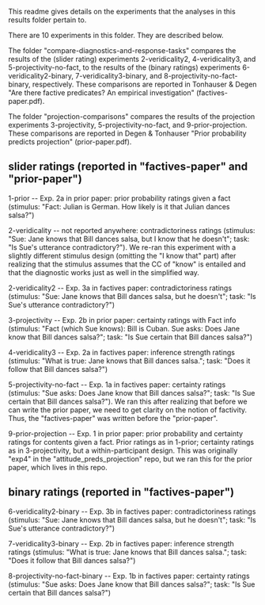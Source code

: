 This readme gives details on the experiments that the analyses in this results folder pertain to.

There are 10 experiments in this folder. They are described below. 

The folder "compare-diagnostics-and-response-tasks" compares the results of the (slider rating) experiments 2-veridicality2, 4-veridicality3, and 5-projectivity-no-fact, to the results of the (binary ratings) experiments 6-veridicality2-binary, 7-veridicality3-binary, and 8-projectivity-no-fact-binary, respectively. These comparisons are reported in Tonhauser & Degen "Are there factive predicates? An empirical investigation" (factives-paper.pdf).

The folder "projection-comparisons" compares the results of the projection experiments 3-projectivity, 5-projectivity-no-fact, and 9-prior-projection. These comparisons are reported in Degen & Tonhauser "Prior probability predicts projection" (prior-paper.pdf).

## slider ratings (reported in "factives-paper" and "prior-paper")
1-prior -- Exp. 2a in prior paper: prior probability ratings given a fact (stimulus: "Fact: Julian is German. How likely is it that Julian dances salsa?")

2-veridicality -- not reported anywhere: contradictoriness ratings (stimulus: "Sue: Jane knows that Bill dances salsa, but I know that he doesn't"; task: "Is Sue's utterance contradictory?"). We re-ran this experiment with a slightly different stimulus design (omitting the "I know that" part) after realizing that the stimulus assumes that the CC of "know" is entailed and that the diagnostic works just as well in the simplified way.

2-veridicality2 -- Exp. 3a in factives paper: contradictoriness ratings (stimulus: "Sue: Jane knows that Bill dances salsa, but he doesn't"; task: "Is Sue's utterance contradictory?")

3-projectivity -- Exp. 2b in prior paper: certainty ratings with Fact info (stimulus: "Fact (which Sue knows): Bill is Cuban. Sue asks: Does Jane know that Bill dances salsa?"; task: "Is Sue certain that Bill dances salsa?")

4-veridicality3 -- Exp. 2a in factives paper: inference strength ratings (stimulus: "What is true: Jane knows that Bill dances salsa."; task: "Does it follow that Bill dances salsa?")

5-projectivity-no-fact -- Exp. 1a in factives paper: certainty ratings (stimulus: "Sue asks: Does Jane know that Bill dances salsa?"; task: "Is Sue certain that Bill dances salsa?"). We ran this after realizing that before we can write the prior paper, we need to get clarity on the notion of factivity. Thus, the "factives-paper" was written before the "prior-paper".

9-prior-projection -- Exp. 1 in prior paper: prior probability and certainty ratings for contents given a fact. Prior ratings as in 1-prior; certainty ratings as in 3-projectivity, but a within-participant design. This was originally "exp4" in the "attitude_preds_projection" repo, but we ran this for the prior paper, which lives in this repo.


## binary ratings (reported in "factives-paper")
6-veridicality2-binary -- Exp. 3b in factives paper: contradictoriness ratings (stimulus: "Sue: Jane knows that Bill dances salsa, but he doesn't"; task: "Is Sue's utterance contradictory?")

7-veridicality3-binary -- Exp. 2b in factives paper: inference strength ratings (stimulus: "What is true: Jane knows that Bill dances salsa."; task: "Does it follow that Bill dances salsa?")

8-projectivity-no-fact-binary -- Exp. 1b in factives paper: certainty ratings (stimulus: "Sue asks: Does Jane know that Bill dances salsa?"; task: "Is Sue certain that Bill dances salsa?")



